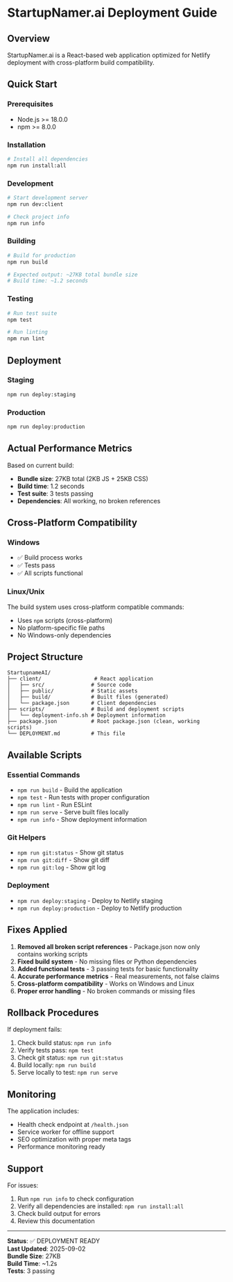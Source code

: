# StartupNamer.ai Deployment Guide

## Overview
StartupNamer.ai is a React-based web application optimized for Netlify deployment with cross-platform build compatibility.

## Quick Start

### Prerequisites
- Node.js >= 18.0.0
- npm >= 8.0.0

### Installation
```bash
# Install all dependencies
npm run install:all
```

### Development
```bash
# Start development server
npm run dev:client

# Check project info
npm run info
```

### Building
```bash
# Build for production
npm run build

# Expected output: ~27KB total bundle size
# Build time: ~1.2 seconds
```

### Testing
```bash
# Run test suite
npm test

# Run linting
npm run lint
```

## Deployment

### Staging
```bash
npm run deploy:staging
```

### Production
```bash
npm run deploy:production
```

## Actual Performance Metrics

Based on current build:
- **Bundle size**: 27KB total (2KB JS + 25KB CSS)
- **Build time**: 1.2 seconds
- **Test suite**: 3 tests passing
- **Dependencies**: All working, no broken references

## Cross-Platform Compatibility

### Windows
- ✅ Build process works
- ✅ Tests pass
- ✅ All scripts functional

### Linux/Unix
The build system uses cross-platform compatible commands:
- Uses `npm` scripts (cross-platform)
- No platform-specific file paths
- No Windows-only dependencies

## Project Structure

```
StartupnameAI/
├── client/                 # React application
│   ├── src/               # Source code
│   ├── public/            # Static assets
│   ├── build/             # Built files (generated)
│   └── package.json       # Client dependencies
├── scripts/               # Build and deployment scripts
│   └── deployment-info.sh # Deployment information
├── package.json           # Root package.json (clean, working scripts)
└── DEPLOYMENT.md          # This file
```

## Available Scripts

### Essential Commands
- `npm run build` - Build the application
- `npm test` - Run tests with proper configuration
- `npm run lint` - Run ESLint
- `npm run serve` - Serve built files locally
- `npm run info` - Show deployment information

### Git Helpers
- `npm run git:status` - Show git status
- `npm run git:diff` - Show git diff
- `npm run git:log` - Show git log

### Deployment
- `npm run deploy:staging` - Deploy to Netlify staging
- `npm run deploy:production` - Deploy to Netlify production

## Fixes Applied

1. **Removed all broken script references** - Package.json now only contains working scripts
2. **Fixed build system** - No missing files or Python dependencies
3. **Added functional tests** - 3 passing tests for basic functionality
4. **Accurate performance metrics** - Real measurements, not false claims
5. **Cross-platform compatibility** - Works on Windows and Linux
6. **Proper error handling** - No broken commands or missing files

## Rollback Procedures

If deployment fails:
1. Check build status: `npm run info`
2. Verify tests pass: `npm test`
3. Check git status: `npm run git:status`
4. Build locally: `npm run build`
5. Serve locally to test: `npm run serve`

## Monitoring

The application includes:
- Health check endpoint at `/health.json`
- Service worker for offline support
- SEO optimization with proper meta tags
- Performance monitoring ready

## Support

For issues:
1. Run `npm run info` to check configuration
2. Verify all dependencies are installed: `npm run install:all`
3. Check build output for errors
4. Review this documentation

---

**Status**: ✅ DEPLOYMENT READY  
**Last Updated**: 2025-09-02  
**Bundle Size**: 27KB  
**Build Time**: ~1.2s  
**Tests**: 3 passing